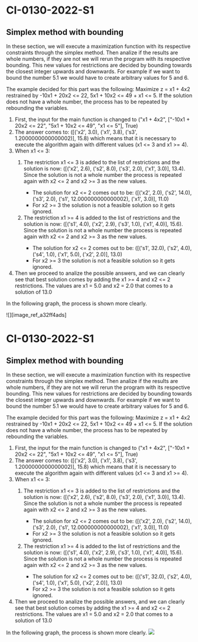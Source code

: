 # CI-0130-2022-S1

## Simplex method with bounding
In these section, we will execute a maximization function with its respective constraints through the simplex method. Then analize if the results are whole numbers, if they are not we will rerun the program with its respective bounding. This new values for restrictions are decided by bounding towards the closest integer upwards and downwards. For example if we want to bound the number 5.1 we would have to create arbitrary values for 5 and 6. 

The example decided for this part was the following: 
Maximize z = x1 + 4x2 restrained by -10x1 + 20x2 <= 22, 5x1 + 10x2 <= 49 + x1 <= 5. If the solution does not have a whole number, the process has to be repeated by rebounding the variables. 

<ol>
    <li> First, the input for the main function is changed to ("x1 + 4x2", ["-10x1 + 20x2 <= 22", "5x1 + 10x2 <= 49", "x1 <= 5"], True) </li>
    <li> The answer comes to: ([('x2', 3.0), ('x1', 3.8), ('s3', 1.2000000000000002)], 15.8) which means that it is necessary to execute the algorithm again with different values (x1 <= 3 and x1 >= 4).
    <li>When x1 <= 3: </li>
        <ol>
        <li> The restriction x1 <= 3 is added to the list of restrictions and the solution is now: ([('x2', 2.6), ('s2', 8.0), ('s3', 2.0), ('x1', 3.0)], 13.4). Since the solution is not a whole number the process is repeated again with x2 <= 2 and x2 >= 3 as the new values. </li>
        <ul>
        <li>The solution for x2 <= 2 comes out to be: ([('x2', 2.0), ('s2', 14.0), ('s3', 2.0), ('s1', 12.000000000000002), ('x1', 3.0)], 11.0) </li> 
        <li>For x2 >= 3 the solution is not a feasible solution so it gets ignored.</li> 
        </ul>
        <li>The restriction x1 >= 4 is added to the list of restrictions and the solution is now: ([('s1', 4.0), ('x2', 2.9), ('s3', 1.0), ('x1', 4.0)], 15.6). Since the solution is not a whole number the process is repeated again with x2 <= 2 and x2 >= 3 as the new values.
        </li>
        <ul>
        <li>The solution for x2 <= 2 comes out to be: ([('s1', 32.0), ('s2', 4.0), ('s4', 1.0), ('x1', 5.0), ('x2', 2.0)], 13.0)</li>
        <li>For x2 >= 3 the solution is not a feasible solution so it gets ignored.
        </ul>
        </ul>
        </ol>
    <li>Then we proceed to analize the possible answers, and we can clearly see that best solution comes by adding the x1 >= 4 and x2 <= 2 restrictions. The values are x1 = 5.0 and x2 = 2.0 that comes to a solution of 13.0 </li>
    </li>
</ol>

In the following graph, the process is shown more clearly. 

![][image_ref_a32ff4ads]

# CI-0130-2022-S1

## Simplex method with bounding
In these section, we will execute a maximization function with its respective constraints through the simplex method. Then analize if the results are whole numbers, if they are not we will rerun the program with its respective bounding. This new values for restrictions are decided by bounding towards the closest integer upwards and downwards. For example if we want to bound the number 5.1 we would have to create arbitrary values for 5 and 6. 

The example decided for this part was the following: 
Maximize z = x1 + 4x2 restrained by -10x1 + 20x2 <= 22, 5x1 + 10x2 <= 49 + x1 <= 5. If the solution does not have a whole number, the process has to be repeated by rebounding the variables. 

<ol>
    <li> First, the input for the main function is changed to ("x1 + 4x2", ["-10x1 + 20x2 <= 22", "5x1 + 10x2 <= 49", "x1 <= 5"], True) </li>
    <li> The answer comes to: ([('x2', 3.0), ('x1', 3.8), ('s3', 1.2000000000000002)], 15.8) which means that it is necessary to execute the algorithm again with different values (x1 <= 3 and x1 >= 4).
    <li>When x1 <= 3: </li>
        <ol>
        <li> The restriction x1 <= 3 is added to the list of restrictions and the solution is now: ([('x2', 2.6), ('s2', 8.0), ('s3', 2.0), ('x1', 3.0)], 13.4). Since the solution is not a whole number the process is repeated again with x2 <= 2 and x2 >= 3 as the new values. </li>
        <ul>
        <li>The solution for x2 <= 2 comes out to be: ([('x2', 2.0), ('s2', 14.0), ('s3', 2.0), ('s1', 12.000000000000002), ('x1', 3.0)], 11.0) </li> 
        <li>For x2 >= 3 the solution is not a feasible solution so it gets ignored.</li> 
        </ul>
        <li>The restriction x1 >= 4 is added to the list of restrictions and the solution is now: ([('s1', 4.0), ('x2', 2.9), ('s3', 1.0), ('x1', 4.0)], 15.6). Since the solution is not a whole number the process is repeated again with x2 <= 2 and x2 >= 3 as the new values.
        </li>
        <ul>
        <li>The solution for x2 <= 2 comes out to be: ([('s1', 32.0), ('s2', 4.0), ('s4', 1.0), ('x1', 5.0), ('x2', 2.0)], 13.0)</li>
        <li>For x2 >= 3 the solution is not a feasible solution so it gets ignored.
        </ul>
        </ul>
        </ol>
    <li>Then we proceed to analize the possible answers, and we can clearly see that best solution comes by adding the x1 >= 4 and x2 <= 2 restrictions. The values are x1 = 5.0 and x2 = 2.0 that comes to a solution of 13.0 </li>
    </li>
</ol>

In the following graph, the process is shown more clearly. ![](https://i.imgur.com/JWm5lFf.jpg)




